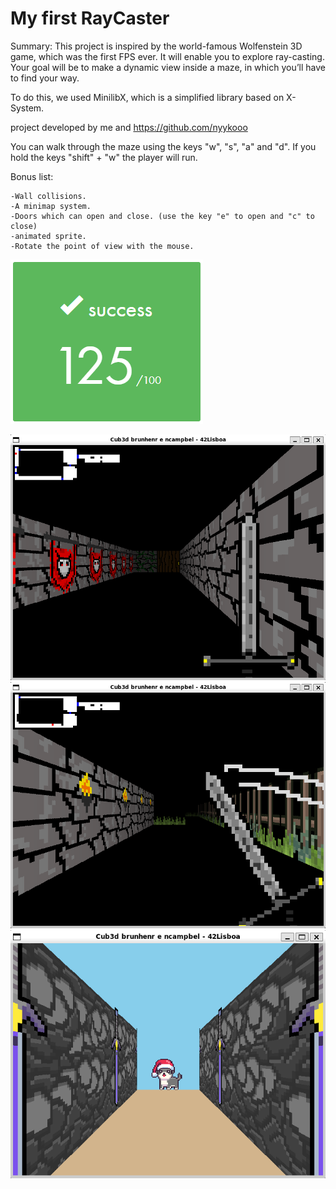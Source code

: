 # My first RayCaster
 Summary: This project is inspired by the world-famous Wolfenstein 3D game, which
 was the first FPS ever. It will enable you to explore ray-casting. Your goal will be to
 make a dynamic view inside a maze, in which you’ll have to find your way.

 To do this, we used MinilibX, which is a simplified library based on X-System.

 project developed by me and https://github.com/nyykooo  

 You can walk through the maze using the keys "w", "s", "a" and "d".
 If you hold the keys "shift" + "w" the player will run.  

  Bonus list:  

	-Wall collisions.  
	-A minimap system.  
	-Doors which can open and close. (use the key "e" to open and "c" to close)  
	-animated sprite.  
	-Rotate the point of view with the mouse.  

![grade](final.png)

![screenshot_1](cub3d_screen3.png)
![screenshot_1](cub3d_screen6.png)
![screenshot_1](cub3d_screen5.png)
